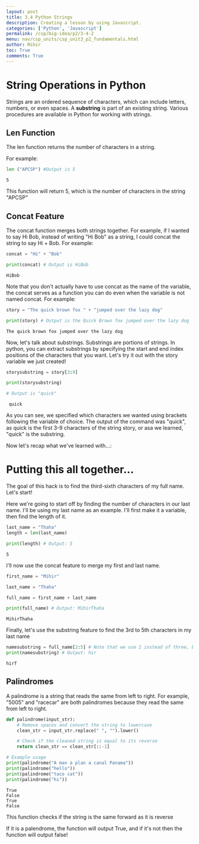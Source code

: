 ```yaml
---
layout: post
title: 3.4 Python Strings
description: Creating a lesson by using Javascript.
categories: ['Python', 'Javascript']
permalink: /csp/big-idea/p2/3-4-2
menu: nav/csp_units/csp_unit3_p2_fundamentals.html
author: Mihir
toc: True
comments: True
---
```


# String Operations in Python

Strings are an ordered sequence of characters, which can include letters, numbers, or even spaces. A **substring** is part of an existing string. Various procedures are available in Python for working with strings.

## Len Function

The len function returns the number of characters in a string. 

For example:


```python
len ("APCSP") #Output is 5
```




    5



This function will return 5, which is the number of characters in the string "APCSP"

## Concat Feature

The concat function merges both strings together. For example, if I wanted to say Hi Bob, instead of writing "Hi Bob" as a string, I could concat the string to say Hi + Bob. For example:



```python
concat = "Hi" + "Bob"

print(concat) # Output is HiBob


```

    HiBob


Note that you don't actually have to use concat as the name of the variable, the concat serves as a function you can do even when the variable is not named concat. For example:


```python
story = "The quick brown fox " + "jumped over the lazy dog"

print(story) # Output is the Quick Brown fox jumped over the lazy dog
```

    The quick brown fox jumped over the lazy dog


Now, let's talk about substrings. Substrings are portions of strings. In python, you can extract substrings by specifying the start and end index positions of the characters that you want. Let's try it out with the story variable we just created!


```python
storysubstring = story[3:9]

print(storysubstring)

# Output is "quick"
```

     quick


As you can see, we specified which characters we wanted using brackets following the variable of choice. The output of the command was "quick", as quick is the first 3-9 characters of the string story, or asa we learned, "quick" is the substring.

Now let's recap what we've learned with...:

# Putting this all together...

The goal of this hack is to find the third-sixth characters of my full name. Let's start!

Here we're going to start off by finding the number of characters in our last name. I'll be using my last name as an example. I'll first make it a variable, then find the length of it.


```python
last_name = "Thaha"
length = len(last_name)

print(length) # Output: 5
```

    5


I'll now use the concat feature to merge my first and last name.


```python
first_name = "Mihir"

last_name = "Thaha"

full_name = first_name + last_name

print(full_name) # Output: MihirThaha
```

    MihirThaha


Finally, let's use the substring feature to find the 3rd to 5th characters in my last name


```python
namesubstring = full_name[2:5] # Note that we use 2 instead of three, because the counting starts at 0 instead of 1. If we wanted to start from the third character, we'd need to start from 2.
print(namesubstring) # Output: hir
```

    hirT


## Palindromes
A palindrome is a string that reads the same from left to right. For example, "5005" and "racecar" are both palindromes because they read the same from left to right.


```python
def palindrome(input_str):
    # Remove spaces and convert the string to lowercase
    clean_str = input_str.replace(" ", "").lower()

    # Check if the cleaned string is equal to its reverse
    return clean_str == clean_str[::-1]

# Example usage
print(palindrome("A man a plan a canal Panama"))  
print(palindrome("hello"))  
print(palindrome("taco cat"))
print(palindrome("hi"))

```

    True
    False
    True
    False


This function checks if the string is the same forward as it is reverse

If it is a palendrome, the function will output True, and if it's not then the function will output false!

